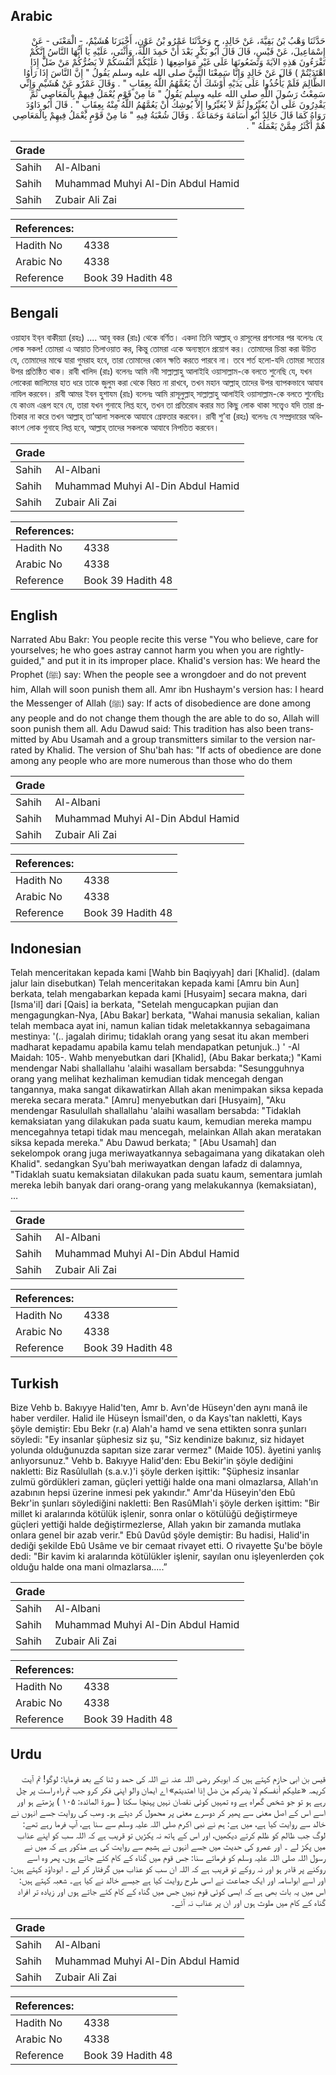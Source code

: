 ## Arabic


<div dir="rtl" lang="ar" style={{fontSize:'larger',backgroundColor:'#f8f9fa',padding:20}}>
حَدَّثَنَا وَهْبُ بْنُ بَقِيَّةَ، عَنْ خَالِدٍ، ح وَحَدَّثَنَا عَمْرُو بْنُ عَوْنٍ، أَخْبَرَنَا هُشَيْمٌ، - الْمَعْنَى - عَنْ إِسْمَاعِيلَ، عَنْ قَيْسٍ، قَالَ قَالَ أَبُو بَكْرٍ بَعْدَ أَنْ حَمِدَ اللَّهَ، وَأَثْنَى، عَلَيْهِ يَا أَيُّهَا النَّاسُ إِنَّكُمْ تَقْرَءُونَ هَذِهِ الآيَةَ وَتَضَعُونَهَا عَلَى غَيْرِ مَوَاضِعِهَا ‏(‏ عَلَيْكُمْ أَنْفُسَكُمْ لاَ يَضُرُّكُمْ مَنْ ضَلَّ إِذَا اهْتَدَيْتُمْ ‏)‏ قَالَ عَنْ خَالِدٍ وَإِنَّا سَمِعْنَا النَّبِيَّ صلى الله عليه وسلم يَقُولُ ‏"‏ إِنَّ النَّاسَ إِذَا رَأَوُا الظَّالِمَ فَلَمْ يَأْخُذُوا عَلَى يَدَيْهِ أَوْشَكَ أَنْ يَعُمَّهُمُ اللَّهُ بِعِقَابٍ ‏"‏ ‏.‏ وَقَالَ عَمْرٌو عَنْ هُشَيْمٍ وَإِنِّي سَمِعْتُ رَسُولَ اللَّهِ صلى الله عليه وسلم يَقُولُ ‏"‏ مَا مِنْ قَوْمٍ يُعْمَلُ فِيهِمْ بِالْمَعَاصِي ثُمَّ يَقْدِرُونَ عَلَى أَنْ يُغَيِّرُوا ثُمَّ لاَ يُغَيِّرُوا إِلاَّ يُوشِكُ أَنْ يَعُمَّهُمُ اللَّهُ مِنْهُ بِعِقَابٍ ‏"‏ ‏.‏ قَالَ أَبُو دَاوُدَ رَوَاهُ كَمَا قَالَ خَالِدٌ أَبُو أُسَامَةَ وَجَمَاعَةٌ ‏.‏ وَقَالَ شُعْبَةُ فِيهِ ‏"‏ مَا مِنْ قَوْمٍ يُعْمَلُ فِيهِمْ بِالْمَعَاصِي هُمْ أَكْثَرُ مِمَّنْ يَعْمَلُهُ ‏"‏ ‏.‏
</div>
<div style={{backgroundColor:'#f8f9fa',padding:20, marginBottom: 10}}><table> <thead> <tr> <th>Grade</th> <th></th> </tr> </thead> <tbody> <tr><td>Sahih</td><td>Al-Albani</td></tr><tr><td>Sahih</td><td>Muhammad Muhyi Al-Din Abdul Hamid</td></tr><tr><td>Sahih</td><td>Zubair Ali Zai</td></tr></tbody></table><table> <thead> <tr> <th>References:</th> <th></th> </tr> </thead> <tbody><tr><td>Hadith No</td><td>4338</td></tr><tr><td>Arabic No</td><td>4338</td></tr><tr><td>Reference</td><td>Book 39 Hadith 48</td></tr></tbody></table></div>

## Bengali


<div dir="ltr" lang="bn" style={{fontSize:'larger',backgroundColor:'#f8f9fa',padding:20}}>
ওয়াহাব ইব্‌ন বাকীয়্যা (রহঃ) .... আবূ বকর (রাঃ) থেকে বর্ণিত। একদা তিনি আল্লাহ্‌ ও রাসূলের প্রশংসার পর বলেনঃ হে লোক সকল! তোমরা এ আয়াত তিলাওয়াত কর, কিন্তু তোমরা একে অন্যস্থানে প্রয়োগ কর। তোমাদের চিন্তা করা উচিত যে, তোমাদের মাঝে যারা গুমরাহ হবে, তারা তোমাদের কোন ক্ষতি করতে পারবে না। তবে শর্ত হলো-যদি তোমরা সত্যের উপর প্রতিষ্ঠিত থাক। রাবী খালিদ (রাঃ) বলেনঃ আমি নবী সাল্লাল্লাহু আলাইহি ওয়াসাল্লাম-কে বলতে শুনেছি যে, যখন লোকেরা জালিমের হাত ধরে তাকে জুলুম করা থেকে বিরত না রাখবে, তখন মহান আল্লাহ্‌ তাদের উপর ব্যাপকভাবে আযাব নাযিল করবেন। রাবী আমর ইবন হুশাযম (রাঃ) বলেনঃ আমি রাসূলুল্লাহ্‌ সাল্লাল্লাহু আলাইহি ওয়াসাল্লাম-কে বলতে শুনেছিঃ যে কাওম এরূপ হবে যে, তারা যখন গুনাহে লিপ্ত হবে, তখন তা প্রতিরোধ করার মত কিছু লোক থাকা সত্ত্বেও যদি তারা প্রতিকার না করে তখন আল্লাহ্‌ তা’আলা সকলকে আযাবে গ্রেফতার করবেন। রাবী শু’বা (রহঃ) বলেনঃ যে সম্প্রদায়ের অধিকাংশ লোক গুনাহে লিপ্ত হবে, আল্লাহ্‌ তাদের সকলকে আযাবে নিপতিত করবেন।
</div>
<div style={{backgroundColor:'#f8f9fa',padding:20, marginBottom: 10}}><table> <thead> <tr> <th>Grade</th> <th></th> </tr> </thead> <tbody> <tr><td>Sahih</td><td>Al-Albani</td></tr><tr><td>Sahih</td><td>Muhammad Muhyi Al-Din Abdul Hamid</td></tr><tr><td>Sahih</td><td>Zubair Ali Zai</td></tr></tbody></table><table> <thead> <tr> <th>References:</th> <th></th> </tr> </thead> <tbody><tr><td>Hadith No</td><td>4338</td></tr><tr><td>Arabic No</td><td>4338</td></tr><tr><td>Reference</td><td>Book 39 Hadith 48</td></tr></tbody></table></div>

## English


<div dir="ltr" lang="en" style={{fontSize:'larger',backgroundColor:'#f8f9fa',padding:20}}>
Narrated Abu Bakr: You people recite this verse "You who believe, care for yourselves; he who goes astray cannot harm you when you are rightly-guided," and put it in its improper place. Khalid's version has: We heard the Prophet (ﷺ) say: When the people see a wrongdoer and do not prevent him, Allah will soon punish them all. Amr ibn Hushaym's version has: I heard the Messenger of Allah (ﷺ) say: If acts of disobedience are done among any people and do not change them though the are able to do so, Allah will soon punish them all. Adu Dawud said: This tradition has also been transmitted by Abu Usamah and a group transmitters similar to the version narrated by Khalid. The version of Shu'bah has: "If acts of obedience are done among any people who are more numerous than those who do them
</div>
<div style={{backgroundColor:'#f8f9fa',padding:20, marginBottom: 10}}><table> <thead> <tr> <th>Grade</th> <th></th> </tr> </thead> <tbody> <tr><td>Sahih</td><td>Al-Albani</td></tr><tr><td>Sahih</td><td>Muhammad Muhyi Al-Din Abdul Hamid</td></tr><tr><td>Sahih</td><td>Zubair Ali Zai</td></tr></tbody></table><table> <thead> <tr> <th>References:</th> <th></th> </tr> </thead> <tbody><tr><td>Hadith No</td><td>4338</td></tr><tr><td>Arabic No</td><td>4338</td></tr><tr><td>Reference</td><td>Book 39 Hadith 48</td></tr></tbody></table></div>

## Indonesian


<div dir="ltr" lang="id" style={{fontSize:'larger',backgroundColor:'#f8f9fa',padding:20}}>
Telah menceritakan kepada kami [Wahb bin Baqiyyah] dari [Khalid]. (dalam jalur lain disebutkan) Telah menceritakan kepada kami [Amru bin Aun] berkata, telah mengabarkan kepada kami [Husyaim] secara makna, dari [Isma'il] dari [Qais] ia berkata, "Setelah mengucapkan pujian dan mengagungkan-Nya, [Abu Bakar] berkata, "Wahai manusia sekalian, kalian telah membaca ayat ini, namun kalian tidak meletakkannya sebagaimana mestinya: '(.. jagalah dirimu; tidaklah orang yang sesat itu akan memberi madharat kepadamu apabila kamu telah mendapatkan petunjuk..) ' -Al Maidah: 105-. Wahb menyebutkan dari [Khalid], (Abu Bakar berkata;) "Kami mendengar Nabi shallallahu 'alaihi wasallam bersabda: "Sesungguhnya orang yang melihat kezhaliman kemudian tidak mencegah dengan tangannya, maka sangat dikawatirkan Allah akan menimpakan siksa kepada mereka secara merata." [Amru] menyebutkan dari [Husyaim], "Aku mendengar Rasulullah shallallahu 'alaihi wasallam bersabda: "Tidaklah kemaksiatan yang dilakukan pada suatu kaum, kemudian mereka mampu mencegahnya tetapi tidak mau mencegah, melainkan Allah akan meratakan siksa kepada mereka." Abu Dawud berkata; " [Abu Usamah] dan sekelompok orang juga meriwayatkannya sebagaimana yang dikatakan oleh Khalid". sedangkan Syu'bah meriwayatkan dengan lafadz di dalamnya, "Tidaklah suatu kemaksiatan dilakukan pada suatu kaum, sementara jumlah mereka lebih banyak dari orang-orang yang melakukannya (kemaksiatan), …
</div>
<div style={{backgroundColor:'#f8f9fa',padding:20, marginBottom: 10}}><table> <thead> <tr> <th>Grade</th> <th></th> </tr> </thead> <tbody> <tr><td>Sahih</td><td>Al-Albani</td></tr><tr><td>Sahih</td><td>Muhammad Muhyi Al-Din Abdul Hamid</td></tr><tr><td>Sahih</td><td>Zubair Ali Zai</td></tr></tbody></table><table> <thead> <tr> <th>References:</th> <th></th> </tr> </thead> <tbody><tr><td>Hadith No</td><td>4338</td></tr><tr><td>Arabic No</td><td>4338</td></tr><tr><td>Reference</td><td>Book 39 Hadith 48</td></tr></tbody></table></div>

## Turkish


<div dir="ltr" lang="tr" style={{fontSize:'larger',backgroundColor:'#f8f9fa',padding:20}}>
Bize Vehb b. Bakıyye Halid'ten, Amr b. Avn'de Hüseyn'den aynı manâ ile haber verdiler. Halid ile Hüseyn İsmail'den, o da Kays'tan nakletti, Kays şöyle demiştir: Ebu Bekr (r.a) Alah'a hamd ve sena ettikten sonra şunları söyledi: "Ey insanlar şüphesiz siz şu, "Siz kendinize bakınız, siz hidayet yolunda olduğunuzda sapıtan size zarar vermez" (Maide 105). âyetini yanlış anlıyorsunuz." Vehb b. Bakıyye Halid'den: Ebu Bekir'in şöyle dediğini nakletti: Biz Rasûlullah (s.a.v.)'i şöyle derken işittik: "Şüphesiz insanlar zulmü gördükleri zaman, güçleri yettiği halde ona mani olmazlarsa, Allah'ın azabının hepsi üzerine inmesi pek yakındır." Amr'da Hüseyin'den Ebû Bekr'in şunları söylediğini nakletti: Ben RasûMIah'i şöyle derken işittim: "Bir millet ki aralarında kötülük işlenir, sonra onlar o kötülüğü değiştirmeye güçleri yettiği halde değiştirmezlerse, Allah yakın bir zamanda mutlaka onlara genel bir azab verir." Ebû Davûd şöyle demiştir: Bu hadisi, Halid'in dediği şekilde Ebû Usâme ve bir cemaat rivayet et­ti. O rivayette Şu'be böyle dedi: "Bir kavim ki aralarında kötülükler işlenir, sayılan onu işleyenlerden çok olduğu halde ona mani olmazlarsa.....”
</div>
<div style={{backgroundColor:'#f8f9fa',padding:20, marginBottom: 10}}><table> <thead> <tr> <th>Grade</th> <th></th> </tr> </thead> <tbody> <tr><td>Sahih</td><td>Al-Albani</td></tr><tr><td>Sahih</td><td>Muhammad Muhyi Al-Din Abdul Hamid</td></tr><tr><td>Sahih</td><td>Zubair Ali Zai</td></tr></tbody></table><table> <thead> <tr> <th>References:</th> <th></th> </tr> </thead> <tbody><tr><td>Hadith No</td><td>4338</td></tr><tr><td>Arabic No</td><td>4338</td></tr><tr><td>Reference</td><td>Book 39 Hadith 48</td></tr></tbody></table></div>

## Urdu


<div dir="rtl" lang="ur" style={{fontSize:'larger',backgroundColor:'#f8f9fa',padding:20}}>
قیس بن ابی حازم کہتے ہیں کہ ابوبکر رضی اللہ عنہ نے اللہ کی حمد و ثنا کے بعد فرمایا: لوگو! تم آیت کریمہ «عليكم أنفسكم لا يضركم من ضل إذا اهتديتم» اے ایمان والو اپنی فکر کرو جب تم راہ راست پر چل رہے ہو تو جو شخص گمراہ ہے وہ تمہیں کوئی نقصان نہیں پہنچا سکتا ( سورۃ المائدہ: ۱۰۵ ) پڑھتے ہو اور اسے اس کے اصل معنی سے پھیر کر دوسرے معنی پر محمول کر دیتے ہو۔ وھب کی روایت جسے انہوں نے خالد سے روایت کیا ہے، میں ہے: ہم نے نبی اکرم صلی اللہ علیہ وسلم سے سنا ہے، آپ فرما رہے تھے: لوگ جب ظالم کو ظلم کرتے دیکھیں، اور اس کے ہاتھ نہ پکڑیں تو قریب ہے کہ اللہ سب کو اپنے عذاب میں پکڑ لے ۔ اور عمرو کی حدیث میں جسے انہوں نے ہشیم سے روایت کی ہے مذکور ہے کہ میں نے رسول اللہ صلی اللہ علیہ وسلم کو فرماتے سنا: جس قوم میں گناہ کے کام کئے جاتے ہوں، پھر وہ اسے روکنے پر قادر ہو اور نہ روکے تو قریب ہے کہ اللہ ان سب کو عذاب میں گرفتار کر لے ۔ ابوداؤد کہتے ہیں: اور اسے ابواسامہ اور ایک جماعت نے اسی طرح روایت کیا ہے جیسے خالد نے کیا ہے۔ شعبہ کہتے ہیں: اس میں یہ بات بھی ہے کہ ایسی کوئی قوم نہیں جس میں گناہ کے کام کئے جاتے ہوں اور زیادہ تر افراد گناہ کے کام میں ملوث ہوں اور ان پر عذاب نہ آئے۔
</div>
<div style={{backgroundColor:'#f8f9fa',padding:20, marginBottom: 10}}><table> <thead> <tr> <th>Grade</th> <th></th> </tr> </thead> <tbody> <tr><td>Sahih</td><td>Al-Albani</td></tr><tr><td>Sahih</td><td>Muhammad Muhyi Al-Din Abdul Hamid</td></tr><tr><td>Sahih</td><td>Zubair Ali Zai</td></tr></tbody></table><table> <thead> <tr> <th>References:</th> <th></th> </tr> </thead> <tbody><tr><td>Hadith No</td><td>4338</td></tr><tr><td>Arabic No</td><td>4338</td></tr><tr><td>Reference</td><td>Book 39 Hadith 48</td></tr></tbody></table></div>